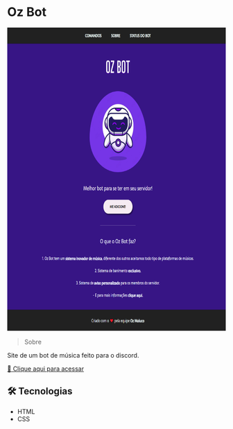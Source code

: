 # Oz Bot

<img src=".readme/preview.png" alt="preview image" style="width: 700px;height:700px">

> Sobre

Site de um bot de música feito para o discord.

<a href="https://gabrielovski.github.io/oz-bot/" target="_blank">🔗 Clique aqui para acessar</a>

## 🛠 Tecnologias

- HTML
- CSS
